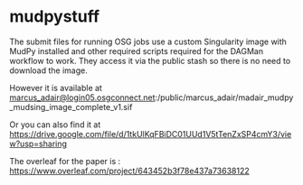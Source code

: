 # mudpystuff


The submit files for running OSG jobs use a custom Singularity image with MudPy installed and other required scripts required for the DAGMan workflow to work.
They access it via the public stash so there is no need to download the image.

However it is available at marcus_adair@login05.osgconnect.net:/public/marcus_adair/madair_mudpy_mudsing_image_complete_v1.sif

Or you can also find it at https://drive.google.com/file/d/1tkUlKqFBiDC01UUd1V5tTenZxSP4cmY3/view?usp=sharing


The overleaf for the paper is : https://www.overleaf.com/project/643452b3f78e437a73638122
